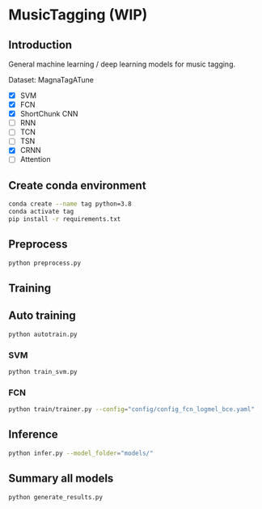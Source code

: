 # MusicTagging (WIP)

## Introduction
General machine learning / deep learning models for music tagging.

Dataset: MagnaTagATune

- [x] SVM
- [x] FCN
- [x] ShortChunk CNN
- [ ] RNN
- [ ] TCN
- [ ] TSN
- [x] CRNN
- [ ] Attention

## Create conda environment
```bash
conda create --name tag python=3.8
conda activate tag
pip install -r requirements.txt 
```
## Preprocess
```bash
python preprocess.py
```
## Training

## Auto training
```bash
python autotrain.py
```

### SVM
```bash
python train_svm.py
```

### FCN
```bash
python train/trainer.py --config="config/config_fcn_logmel_bce.yaml"
```

## Inference
```bash
python infer.py --model_folder="models/"
```

## Summary all models
```bash
python generate_results.py
```
